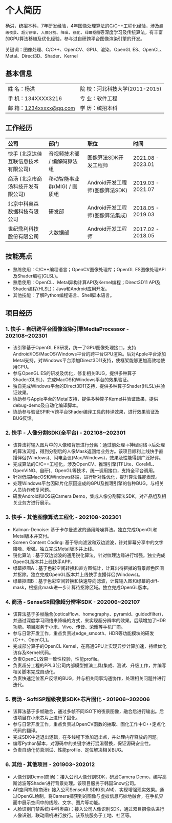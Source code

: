 
# 个人简历
杨洪，统招本科，7年研发经验，4年图像处理算法的C/C++工程化经验，涉及`超级夜景`、`超分辨率`、`人像分割`、`降噪`、`锐化`、`绿幕抠图`等深度学习及传统算法，有丰富的GPU算法移植及优化经验，参与过自研跨平台图像渲染引擎的开发。

关键词：图像处理、C/C++、OpenCV、GPU、渲染、OpenGL ES、OpenCL、Metal、Direct3D、Shader、Kernel

## 基本信息

|                      |                            |
|----------------------|----------------------------|
| 姓 名：杨洪               | 院 校：河北科技大学(2011-2015) |
| 手 机：134XXXX3216      | 专 业：软件工程                   |
| 邮 箱：1234xxxxx@qq.com | 学 历：统招本科                   |

## 工作经历

| 公司                  | 部门                 | 职位                    | 时间                |
|:--------------------|:-------------------|:----------------------|:------------------|
| 快手 (北京达佳互联信息技术有限公司) | 音视频技术部 / 编解码算法组    | 图像算法SDK开发工程师          | 2021.08 - 2023.01 |
| 商汤 (北京市商汤科技开发有限公司)  | 移动智能事业群(MIG) / 画质组 | Android开发工程师(图像算法SDK) | 2019.03 - 2021.07 |
| 北京中科奥森数据科技有限公司      | 研发部                | Android开发工程师(图像算法集成)  | 2018.05 - 2019.03 |
| 世纪鼎利科技股份有限公司        | 大数据部               | Android开发工程师  | 2017.02 - 2018.05 |


## 技能亮点
* 熟练使用：C/C++编程语言；OpenCV图像处理库；OpenGL ES图像处理API及Shader编程(GLSL)。
* 熟悉使用：OpenCL、Metal异构计算API及Kernel编程；Direct3D11 API及Shader编程(HLSL)；Java和Android应用开发。
* 其他技能：了解Python编程语言、Shell脚本语言。

## 项目经历

### 1. 快手 - 自研跨平台图像渲染引擎MediaProcessor - 202108~202301
* 该引擎基于OpenGL ES研发，统一了GPU图像处理接口，支持Android/IOS/MacOS/Windows平台的跨平台GPU渲染。后对Apple平台添加Metal支持，对Windows平台添加Direct3D11支持，使框架能够更加高效地使用GPU。
* 参与OpenGL ES的研发及优化，修复相关BUG，提供多种算子Shader(GLSL)，完成MacOS和Windows平台的效果验证。
* 独自完成Windows平台的Direct3D11支持，提供多种算子Shader(HLSL)并验证效果。
* 协助参与Apple平台的Metal支持，提供多种算子Kernel并验证效果，提供debug-demo及自动化编译脚本。
* 协助参与验证SPIR-V跨平台Shader编译工具的转译效果，进行效果验证及BUG反馈。

### 2. 快手 - 人像分割SDK(全平台) - 202108~202301
* 该算法将输入图片中的人像和背景进行分离：通过前处理->神经网络->后处理的算法流程，得到分割后的人像Mask返回给业务方。该项目顺利上线快手直播伴侣(Windows)、闪电会议(Mac/Windows)，效果及性能得到广泛好评。
* 完成算法的C/C++工程化，涉及OpenCV、推理引擎(TFLite、CoreML、OpenVINO、自研)、OpenGL等技术，统一调用接口，支持全平台调用。
* 针对低端MacOS和Windows终端，进行针对性优化，提升算法性能表现。
* 处理Windows平台因碎片化原因造成的GPU及推理引擎的各种BUG，与相关人员协作修复问题。
* 研发Android和IOS端Camera Demo，集成人像分割算法SDK，对产品组及相关业务方进行展示。

### 3. 快手 - 其他图像算法工程化 - 202108~202301
* Kalman-Denoise: 基于卡尔曼滤波的通用降噪算法。独立完成OpenGL和Metal版本并交付。
* Screen Content Coding: 基于导向滤波和双边滤波，针对屏幕分享中的文字降噪、增强。独立完成Metal版本并上线。
* 锐化算法：基于双边滤波的通用锐化算法，针对纹理边缘进行增强。独立完成OpenGL版本并上线快手APP。
* 绿幕抠图A：基于色彩空间转换和直方图统计，计算出待抠掉的背景颜色区间并抠除。独立完成OpenGL版本并上线快手直播伴侣(Windows)。
* 绿幕抠图B：基于色彩空间转换和快速导向滤波，计算输入图和绿幕的diff-mask，根据此mask进一步计算待抠除区域。独立完成OpenGL版本。

### 4. 商汤 - SenseSR图像超分辨率SDK - 202006~202107
* 该算法基于多帧融合(opticalflow、homegraphy、pyramid、guidedfilter)，并通过深度学习网络来降噪的方式，来实现超分辨率的效果。后续增加了HDR功能。项目服务于小米、Vivo、传音、荣耀等手机厂商。
* 参与日常开发工作，重点负责过edge_smooth、HDR等功能模块的研发(C++、OpenCL)。
* 完成部分算子的OpenCL Kernel，在高通GPU上实现异步计算加速，持续优化访存及Kernel代码。
* 负责OpenCL效果一致性校验，性能profile。
* 负责超分工程的PPL3(公司内部模型推演工具)集成、测试、升级工作，并编写相关脚本完成自动化。
* 负责快速定位客户反馈的BUG，并与相关同事沟通协作，处理相关问题并进行迭代。

### 5. 商汤 - SoftISP超级夜景SDK+芯片固化 - 201906~202006
* 该算法基于多帧融合，通过多帧不同ISO下的夜景图像，融合后进行输出。后该项目在小米芯片上进行了固化。
* 参与日常开发工作，重点负责过OpenCV函数的抽取、固化工作中C++定点化代码的翻译。
* 完成SDK中途退出逻辑，在多线程下添加退出点，并处理内存释放的问题。
* 编写Python脚本，对源码中的关键字进行混淆替换，保证源码安全性。
* 负责自动化仿真测试、性能profile、定位解决相关BUG。

### 6. 其他 - 其他项目 - 201903~202012
* 人像分割Demo(商汤)：接入公司人像分割SDK，研发Camera Demo，编写高斯滤波等Shader进行背景处理。该项目服务于韩国Snow公司。
* AR空间笔刷(商汤): 接入公司SenseAR SDK(SLAM)，实现增强现实效果。通过OpenGL绘制，将Camera捕获到的图像与虚拟信息巧妙地融合，在手机界面中展示空间中的线段、文字、图片等功能。
* 人脸识别门禁系统(中科奥森)：接入公司人像识别SDK，通过双目摄像头进行人像识别，联动闸机进行放行。该系统服务于工地、社区等。